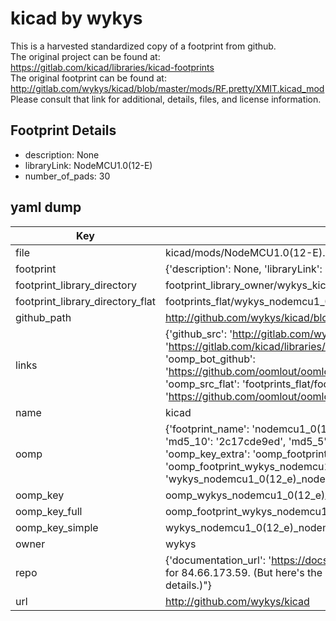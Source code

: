 # kicad by wykys  
This is a harvested standardized copy of a footprint from github.  
The original project can be found at:  
https://gitlab.com/kicad/libraries/kicad-footprints  
The original footprint can be found at:
http://gitlab.com/wykys/kicad/blob/master/mods/RF.pretty/XMIT.kicad_mod
Please consult that link for additional, details, files, and license information.  
## Footprint Details
* description: None  
* libraryLink: NodeMCU1.0(12-E)  
* number_of_pads: 30  
## yaml dump  
| Key | Value |  
| --- | --- |  
| file | kicad/mods/NodeMCU1.0(12-E).kicad_mod |  
| footprint | {'description': None, 'libraryLink': 'NodeMCU1.0(12-E)', 'number_of_pads': 30} |  
| footprint_library_directory | footprint_library_owner/wykys_kicad |  
| footprint_library_directory_flat | footprints_flat/wykys_nodemcu1_0(12_e)_nodemcu1_0(12_e)/working |  
| github_path | http://github.com/wykys/kicad/blob/master/mods/NodeMCU1.0(12-E).kicad_mod |  
| links | {'github_src': 'http://gitlab.com/wykys/kicad/blob/master/mods/RF.pretty/XMIT.kicad_mod', 'github_src_repo': 'https://gitlab.com/kicad/libraries/kicad-footprints', 'oomp_bot': 'footprints/wykys_nodemcu1_0(12_e)_nodemcu1_0(12_e)/working', 'oomp_bot_github': 'https://github.com/oomlout/oomlout_oomp_footprint_bot/tree/main/footprints/wykys_nodemcu1_0(12_e)_nodemcu1_0(12_e)/working', 'oomp_src_flat': 'footprints_flat/footprints_flat/wykys_nodemcu1_0(12_e)_nodemcu1_0(12_e)/working', 'oomp_src_flat_github': 'https://github.com/oomlout/oomlout_oomp_footprint_src/tree/main/footprints_flat/wykys_nodemcu1_0(12_e)_nodemcu1_0(12_e)/working'} |  
| name | kicad |  
| oomp | {'footprint_name': 'nodemcu1_0(12_e)', 'library_name': 'nodemcu1_0(12_e)_kicad_mod', 'md5': '2c17cde9ed7bcae269ca616382bec955', 'md5_10': '2c17cde9ed', 'md5_5': '2c17c', 'md5_6': '2c17cd', 'oomp_key': 'oomp_wykys_nodemcu1_0(12_e)_nodemcu1_0(12_e)', 'oomp_key_extra': 'oomp_footprint_wykys_nodemcu1_0(12_e)_nodemcu1_0(12_e)', 'oomp_key_full': 'oomp_footprint_wykys_nodemcu1_0(12_e)_nodemcu1_0(12_e)_2c17cd', 'oomp_key_simple': 'wykys_nodemcu1_0(12_e)_nodemcu1_0(12_e)', 'original_filename': 'kicad/mods/NodeMCU1.0(12-E).kicad_mod', 'owner_name': 'wykys'} |  
| oomp_key | oomp_wykys_nodemcu1_0(12_e)_nodemcu1_0(12_e) |  
| oomp_key_full | oomp_footprint_wykys_nodemcu1_0(12_e)_nodemcu1_0(12_e) |  
| oomp_key_simple | wykys_nodemcu1_0(12_e)_nodemcu1_0(12_e) |  
| owner | wykys |  
| repo | {'documentation_url': 'https://docs.github.com/rest/overview/resources-in-the-rest-api#rate-limiting', 'message': "API rate limit exceeded for 84.66.173.59. (But here's the good news: Authenticated requests get a higher rate limit. Check out the documentation for more details.)"} |  
| url | http://github.com/wykys/kicad |  

